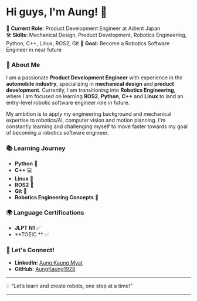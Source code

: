 # Hi guys, I'm Aung! 👋

🚗 **Current Role:** Product Development Engineer at Adient Japan  
🛠 **Skills:** Mechanical Design, Product Development, Robotics Engineering, Python, C++, Linux, ROS2, Git
🎯 **Goal:** Become a Robotics Software Engineer in near future

### 🚀 About Me
I am a passionate **Product Development Engineer** with experience in the **automobile industry**, specializing in **mechanical design** and **product development**. Currently, I am transitioning into **Robotics Engineering**, where I am focused on learning **ROS2**, **Python**, **C++** and **Linux** to land an entry-level robotic software engineer role in future.

My ambition is to apply my engineering background and mechanical expertise to robotics/AI, computer vision and motion planning. I'm constantly learning and challenging myself to move faster towards my goal of becoming a robotics software engineer. 

### 📚 Learning Journey
- **Python** 🐍
- **C++** 💻
- **Linux** 🐧
- **ROS2** 🦾
- **Git** 🐙
- **Robotics Engineering Concepts** 🤖

### 🌍 Language Certifications
- **JLPT N1** ✅
- **TOEIC ** ✅

### 🤝 Let's Connect!
- **LinkedIn:** [Aung Kaung Myat](https://www.linkedin.com/in/aung-kaung-myat-30943a215/)
- **GitHub:** [AungKaung1928](https://github.com/AungKaung1928)

---

💡 "Let’s learn and create robots, one step at a time!"

---
